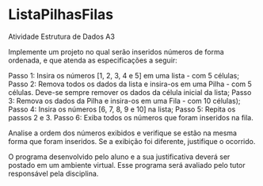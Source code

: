 # ListaPilhasFilas
Atividade Estrutura de Dados A3

Implemente um projeto no qual serão inseridos números de forma ordenada, e que atenda as especificações a seguir: 
 
Passo 1: Insira os números [1, 2, 3, 4 e 5] em uma lista - com 5 células; 
Passo 2: Remova todos os dados da lista e insira-os em uma Pilha - com 5 células. Deve-se sempre remover os dados da célula inicial da lista; 
Passo 3: Remova os dados da Pilha e insira-os em uma Fila - com 10 células); 
Passo 4: Insira os números [6, 7, 8, 9 e 10] na lista; 
Passo 5: Repita os passos 2 e 3. 
Passo 6: Exiba todos os números que foram inseridos na fila. 
 
Analise a ordem dos números exibidos e verifique se estão na mesma forma que foram inseridos. Se a exibição foi diferente, justifique o ocorrido. 
 
O programa desenvolvido pelo aluno e a sua justificativa deverá ser postado em um ambiente virtual. Esse programa será avaliado pelo tutor responsável pela disciplina. 
 
